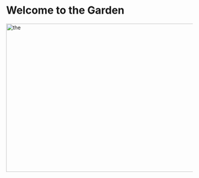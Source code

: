 <!DOCTYPE html>
<html>
<head>
  <daffodil>
</head>
<body>
  <h1> Welcome to the Garden</h1>
    <img src="http://mplsgreen.com/wp-content/uploads/2015/01/Landfill.jpg" width="590" height="400" alt=the Garden>
</body>    
</html>
